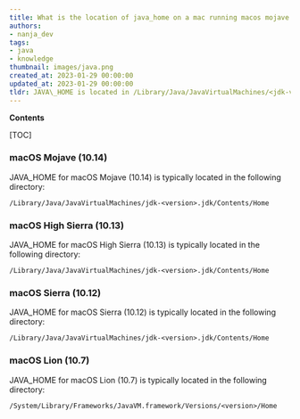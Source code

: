 ```yaml
---
title: What is the location of java_home on a mac running macos mojave (10.14) through to lion (10.7)?
authors:
- nanja_dev
tags:
- java
- knowledge
thumbnail: images/java.png
created_at: 2023-01-29 00:00:00
updated_at: 2023-01-29 00:00:00
tldr: JAVA\_HOME is located in /Library/Java/JavaVirtualMachines/<jdk-version>/Contents/Home on macOS from Mojave (10.14) to Lion (10.7).
---
```


**Contents**

[TOC]

### macOS Mojave (10.14)

JAVA_HOME for macOS Mojave (10.14) is typically located in the following directory:

`/Library/Java/JavaVirtualMachines/jdk-<version>.jdk/Contents/Home`

### macOS High Sierra (10.13)

JAVA_HOME for macOS High Sierra (10.13) is typically located in the following directory:

`/Library/Java/JavaVirtualMachines/jdk-<version>.jdk/Contents/Home`

### macOS Sierra (10.12)

JAVA_HOME for macOS Sierra (10.12) is typically located in the following directory:

`/Library/Java/JavaVirtualMachines/jdk-<version>.jdk/Contents/Home`

### macOS Lion (10.7)

JAVA_HOME for macOS Lion (10.7) is typically located in the following directory:

`/System/Library/Frameworks/JavaVM.framework/Versions/<version>/Home`
